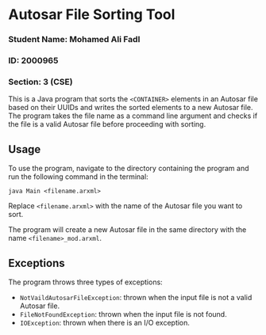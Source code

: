 <h1>Autosar File Sorting Tool</h1>

### Student Name: Mohamed Ali Fadl    
### ID: 2000965   
### Section: 3 (CSE) 

<p>This is a Java program that sorts the <code>&lt;CONTAINER&gt;</code> elements in an Autosar file based on their UUIDs and writes the sorted elements to a new Autosar file. The program takes the file name as a command line argument and checks if the file is a valid Autosar file before proceeding with sorting.</p>
<h2>Usage</h2>
<p>To use the program, navigate to the directory containing the program and run the following command in the terminal:</p>
<pre><code>java Main &lt;filename.arxml&gt;
</code></pre>
<p>Replace <code>&lt;filename.arxml&gt;</code> with the name of the Autosar file you want to sort.</p>
<p>The program will create a new Autosar file in the same directory with the name <code>&lt;filename&gt;_mod.arxml</code>.</p>
<h2>Exceptions</h2>
<p>The program throws three types of exceptions:</p>
<ul>
<li><code>NotVaildAutosarFileException</code>: thrown when the input file is not a valid Autosar file.</li>
<li><code>FileNotFoundException</code>: thrown when the input file is not found.</li>
<li><code>IOException</code>: thrown when there is an I/O exception.</li>
</ul>
